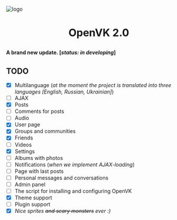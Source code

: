 ![logo](https://i.imgur.com/vFFBz0h.png)
# <p align="center">OpenVK 2.0</p>
**A brand new update. \[*status: in developing*\]**
## TODO
- [x] Multilanguage (*at the moment the project is translated into three languages \[English, Russian, Ukrainian\]*)
- [ ] AJAX
- [x] Posts
- [ ] Comments for posts
- [ ] Audio
- [x] User page
- [x] Groups and communities
- [x] Friends
- [ ] Videos
- [x] Settings
- [ ] Albums with photos
- [ ] Notifications (*when we implement AJAX-loading*)
- [ ] Page with last posts
- [ ] Personal messages and conversations
- [ ] Admin panel
- [ ] The script for installing and configuring OpenVK
- [x] Theme support
- [ ] Plugin support
- [x] *Nice sprites ~~and scary monsters~~ ever :)*